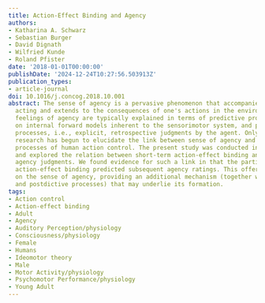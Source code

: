 ```yaml
---
title: Action-Effect Binding and Agency
authors:
- Katharina A. Schwarz
- Sebastian Burger
- David Dignath
- Wilfried Kunde
- Roland Pfister
date: '2018-01-01T00:00:00'
publishDate: '2024-12-24T10:27:56.503913Z'
publication_types:
- article-journal
doi: 10.1016/j.concog.2018.10.001
abstract: The sense of agency is a pervasive phenomenon that accompanies conscious
  acting and extends to the consequences of one's actions in the environment. Subjective
  feelings of agency are typically explained in terms of predictive processes, based
  on internal forward models inherent to the sensorimotor system, and postdictive
  processes, i.e., explicit, retrospective judgments by the agent. Only recently,
  research has begun to elucidate the link between sense of agency and more basic
  processes of human action control. The present study was conducted in this spirit
  and explored the relation between short-term action-effect binding and explicit
  agency judgments. We found evidence for such a link in that the participants' short-term
  action-effect binding predicted subsequent agency ratings. This offers a new perspective
  on the sense of agency, providing an additional mechanism (together with predictive
  and postdictive processes) that may underlie its formation.
tags:
- Action control
- Action-effect binding
- Adult
- Agency
- Auditory Perception/physiology
- Consciousness/physiology
- Female
- Humans
- Ideomotor theory
- Male
- Motor Activity/physiology
- Psychomotor Performance/physiology
- Young Adult
---
```

